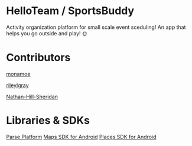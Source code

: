 # HelloTeam / SportsBuddy 
Activity organization platform for small scale event sceduling! 
An app that helps you go outside and play! 🌞

# Contributors
[monamoe](https://github.com/monamoe)

[rileylgray](https://github.com/rileylgray)

[Nathan-Hill-Sheridan](https://github.com/Nathan-Hill-Sheridan)

# Libraries & SDKs
[Parse Platform](https://docs.parseplatform.org/android/guide/)
[Maps SDK for Android](https://developers.google.com/maps/documentation/android-sdk/overview)
[Places SDK for Android](https://developers.google.com/maps/documentation/places/android-sdk/overview)



